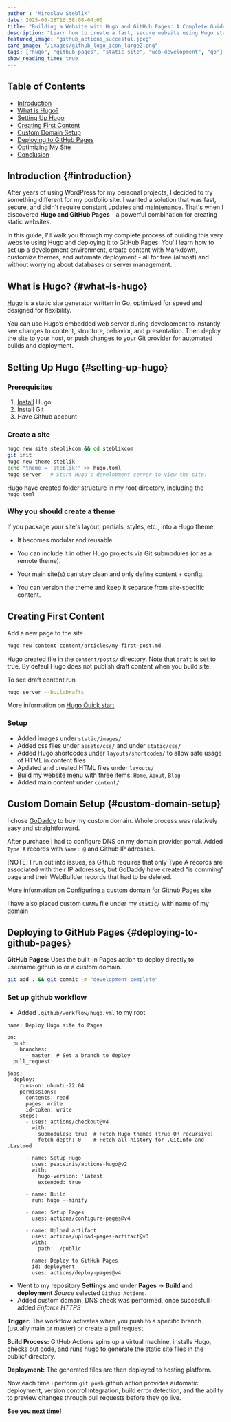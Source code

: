 ```yaml
---
author : "Miroslaw Steblik"  
date: 2025-06-28T10:58:08-04:00
title: "Building a Website with Hugo and GitHub Pages: A Complete Guide"
description: "Learn how to create a fast, secure website using Hugo static site generator and host it for free on GitHub Pages. Step-by-step guide."
featured_image: "github_actions_succesful.jpeg"
card_image: "/images/github_logo_icon_large2.png" 
tags: ["hugo", "github-pages", "static-site", "web-development", "go"]
show_reading_time: true
---
```


## Table of Contents
- [Introduction](#introduction)
- [What is Hugo?](#what-is-hugo)
- [Setting Up Hugo](#setting-up-hugo)
- [Creating First Content](#creating-your-first-content)
- [Custom Domain Setup](#custom-domain-setup)
- [Deploying to GitHub Pages](#deploying-to-github-pages)
- [Optimizing My Site](#optimizing-your-site)
- [Conclusion](#conclusion)


## Introduction {#introduction}

After years of using WordPress for my personal projects, I decided to try something different for my portfolio site. I wanted a solution that was fast, secure, and didn't require constant updates and maintenance. That's when I discovered **Hugo and GitHub Pages** - a powerful combination for creating static websites.

In this guide, I'll walk you through my complete process of building this very website using Hugo and deploying it to GitHub Pages. You'll learn how to set up a development environment, create content with Markdown, customize themes, and automate deployment - all for free (almost) and without worrying about databases or server management.


## What is Hugo? {#what-is-hugo}

[Hugo](https://gohugo.io/about/introduction/) is a static site generator written in Go, optimized for speed and designed for flexibility.

You can use Hugo’s embedded web server during development to instantly see changes to content, structure, behavior, and presentation. Then deploy the site to your host, or push changes to your Git provider for automated builds and deployment.


## Setting Up Hugo {#setting-up-hugo}

### Prerequisites

1. [Install](https://gohugo.io/installation/) Hugo 
2. Install Git 
3. Have Github account

### Create a site

```sh
hugo new site steblikcom && cd steblikcom
git init
hugo new theme steblik
echo "theme = 'steblik'" >> hugo.toml
hugo server   # Start Hugo’s development server to view the site.
```

Hugo have created folder structure in my root directory, including the `hugo.toml`

### Why you should create a theme

If you package your site's layout, partials, styles, etc., into a Hugo theme:

- It becomes modular and reusable.

- You can include it in other Hugo projects via Git submodules (or as a remote theme).

- Your main site(s) can stay clean and only define content + config.

- You can version the theme and keep it separate from site-specific content.


## Creating First Content

Add a new page to the site
```sh
hugo new content content/articles/my-first-post.md
```

Hugo created file in the `content/posts/` directory. Note that `draft` is set to true. By defaul Hugo does not publish draft content when you build site. 

To see draft content run
```sh
hugo server --buildDrafts
```

More information on  [Hugo Quick start](https://gohugo.io/getting-started/quick-start/)

### Setup
- Added images under `static/images/`
- Added css files under `assets/css/` and under `static/css/`
- Added Hugo shortcodes under `layouts/shortcodes/` to allow safe usage of HTML in content files
- Apdated and created HTML files under `layouts/`
- Build my website menu with three items: `Home`, `About`, `Blog`
- Added main content under `content/`


## Custom Domain Setup {#custom-domain-setup}

I chose [GoDaddy](https://www.godaddy.com/en-uk) to buy my custom domain. Whole process was relatively easy and straightforward. 

After purchase I had to configure DNS on my domain provider portal. Added `Type A` records with `Name: @` and Github IP adresses.

[NOTE] I run out into issues, as Github requires that only Type A records are associated with their IP addresses, but GoDaddy have created "is comming" page and their WebBuilder records that had to be deleted. 

More information on  [Configuring a custom domain for Github Pages site](https://docs.github.com/en/pages/configuring-a-custom-domain-for-your-github-pages-site)

I have also placed custom `CNAME` file under my `static/`  with name of my domain


## Deploying to GitHub Pages {#deploying-to-github-pages}

**GitHub Pages:** Uses the built-in Pages action to deploy directly to username.github.io or a custom domain.

```sh
git add . && git commit -m "development complete"
```

### Set up github workflow
- Added `.github/workflow/hugo.yml` to my root

```
name: Deploy Hugo site to Pages

on:
  push:
    branches:
      - master  # Set a branch to deploy
  pull_request:

jobs:
  deploy:
    runs-on: ubuntu-22.04
    permissions:
      contents: read
      pages: write
      id-token: write
    steps:
      - uses: actions/checkout@v4
        with:
          submodules: true  # Fetch Hugo themes (true OR recursive)
          fetch-depth: 0    # Fetch all history for .GitInfo and .Lastmod

      - name: Setup Hugo
        uses: peaceiris/actions-hugo@v2
        with:
          hugo-version: 'latest'
          extended: true

      - name: Build
        run: hugo --minify

      - name: Setup Pages
        uses: actions/configure-pages@v4

      - name: Upload artifact
        uses: actions/upload-pages-artifact@v3
        with:
          path: ./public

      - name: Deploy to GitHub Pages
        id: deployment
        uses: actions/deploy-pages@v4
```


- Went to my repository **Settings** and under **Pages** -> **Build and deployment** *Source* selected `Github Actions`. 
- Added custom domain, DNS check was performed, once succesfull i added *Enforce HTTPS*


**Trigger:** The workflow activates when you push to a specific branch (usually main or master) or create a pull request.

**Build Process:** GitHub Actions spins up a virtual machine, installs Hugo, checks out  code, and runs hugo to generate the static site files in the public/ directory.

**Deployment:** The generated files are then deployed to hosting platform.

Now each time i perform `git push` github action provides automatic deployment, version control integration, build error detection, and the ability to preview changes through pull requests before they go live.



**See you next time!**


